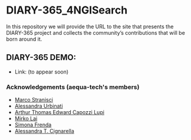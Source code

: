 # DIARY-365_4NGISearch

In this repository we will provide the URL to the site that presents the DIARY-365 project and collects the community’s contributions that will be born around it.
 

## DIARY-365 DEMO:
* Link: (to appear soon)


### Acknowledgements (aequa-tech's members)
* [Marco Stranisci](https://www.unito.it/persone/mstranis)
* [Alessandra Urbinati](https://www.networkscienceinstitute.org/people/alessandra-urbinati)
* [Arthur Thomas Edward Capozzi Lupi](https://www.unito.it/persone/acapozzi)
* [Mirko Lai](http://www.di.unito.it/~lai/)
* [Simona Frenda](https://www.unito.it/persone/sfrenda)
* [Alessandra T. Cignarella](https://www.unito.it/persone/acignare)
